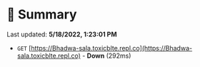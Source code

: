 # 📖 Summary
Last updated: **5/18/2022, 1:23:01 PM**

- `GET` [https://Bhadwa-sala.toxicblte.repl.co](https://Bhadwa-sala.toxicblte.repl.co) - **Down** (292ms)
